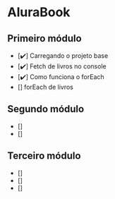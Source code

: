 # AluraBook

## Primeiro módulo

- [✔️] Carregando o projeto base
- [✔️] Fetch de livros no console
- [✔️] Como funciona o forEach
- [] forEach de livros

## Segundo módulo

- []
- []

## Terceiro módulo

- []
- []
- []
